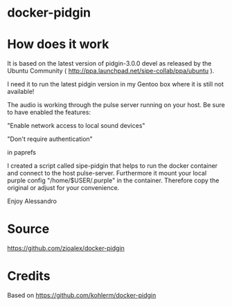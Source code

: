 # docker-pidgin

How does it work
===

It is based on the latest version of pidgin-3.0.0 devel as released by the
Ubuntu Community ( http://ppa.launchpad.net/sipe-collab/ppa/ubuntu ).

I need it to run the latest pidgin version in my Gentoo box where it is still
not available!

The audio is working through the pulse server running on your host. Be sure to
have enabled the features:

 "Enable network access to local sound devices"
 
 "Don't require authentication"
 
in paprefs

I created a script called sipe-pidgin that helps to run the docker container and connect to the
host pulse-server. Furthermore it mount your local purple config
"/home/$USER/.purple" in the container. Therefore copy the original or adjust
for your convenience.

Enjoy
Alessandro

Source
===
https://github.com/zioalex/docker-pidgin

Credits
===
Based on https://github.com/kohlerm/docker-pidgin
